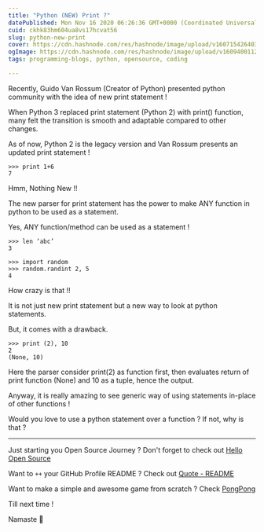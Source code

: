 ```yaml
---
title: "Python (NEW) Print ?"
datePublished: Mon Nov 16 2020 06:26:36 GMT+0000 (Coordinated Universal Time)
cuid: ckhk83hm604ua8vs17hcvat56
slug: python-new-print
cover: https://cdn.hashnode.com/res/hashnode/image/upload/v1607154264034/Y1L8Tj8yr.png
ogImage: https://cdn.hashnode.com/res/hashnode/image/upload/v1609400112264/fRdwVHi9K.png
tags: programming-blogs, python, opensource, coding

---
```


Recently, Guido Van Rossum (Creator of Python) presented python community with the idea of new print statement !

When Python 3 replaced print statement (Python 2) with print() function, many felt the transition is smooth and adaptable compared to other changes.

As of now, Python 2 is the legacy version and Van Rossum presents an updated print statement !

```
>>> print 1+6
7
```
Hmm, Nothing New !!

The new parser for print statement has the power to make ANY function in python to be used as a statement.

Yes, ANY function/method can be used as a statement !

```
>>> len ‘abc’
3
```

```
>>> import random
>>> random.randint 2, 5
4
```

How crazy is that !!

It is not just new print statement but a new way to look at python statements.

But, it comes with a drawback.

```
>>> print (2), 10
2
(None, 10)
```

Here the parser consider print(2) as function first, then evaluates return of print function (None) and 10 as a tuple, hence the output.

Anyway, it is really amazing to see generic way of using statements in-place of other functions !

Would you love to use a python statement over a function ? If not, why is that ?

---

Just starting you Open Source Journey ? Don't forget to check out [Hello Open Source](https://github.com/siddharth2016/hello-open-source)

Want to `++` your GitHub Profile README ? Check out [Quote - README](https://github.com/marketplace/actions/quote-readme)

Want to make a simple and awesome game from scratch ? Check [PongPong](https://github.com/siddharth2016/PongPong)

Till next time !

Namaste 🙏